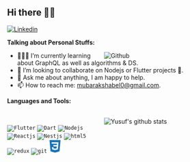 <!-- Your title -->
## Hi there 🐱‍💻

<!-- Your badges
You can use the website to generate badges: https://shields.io/
-->

[![Linkedin](https://img.shields.io/badge/-LinkedIn-blue?style=flat&logo=Linkedin&logoColor=white)](https://www.linkedin.com/in/mubarak-shabel-a13691223/)
&nbsp;

<!-- Talking about you -->
**Talking about Personal Stuffs:**

<!-- Any image aligned to the right. Beware the width -->
<img width="55%" align="right" alt="Github" src="https://raw.githubusercontent.com/onimur/.github/master/.resources/git-header.svg" />

- 👨🏽‍💻 I’m currently learning about GraphQL as well as algorithms & DS.
- 👯 I’m looking to collaborate on Nodejs or Flutter projects  🤝.
- 💬 Ask me about anything, I am happy to help.
- 📫 How to reach me: mubarakshabel0@gmail.com.

**Languages and Tools:** 

<!-- Your github readme stats
You can use this api: https://github.com/anuraghazra/github-readme-stats
-->
<p>
  <br>
  <a href="https://github.com/iamshabell/">
    <img width="55%" align="right" alt="Yusuf's github stats" src="https://github-readme-stats.vercel.app/api?username=iamshabell&show_icons=true&count_private=true&theme=tokyonight" />
  </a>
  
  <!-- Your languages and tools. Be careful with the alignment. 
  You can use this sites to get logos: https://www.vectorlogo.zone or https://simpleicons.org/
  -->
  <code><img width=30 height= 30 src="https://www.vectorlogo.zone/logos/flutterio/flutterio-icon.svg" alt="Flutter"></code>
  <code><img width=30 height= 30 src="https://www.vectorlogo.zone/logos/dartlang/dartlang-icon.svg" alt="Dart"></code>
  <code><img width=30 height= 30 src="https://www.vectorlogo.zone/logos/nodejs/nodejs-ar21.svg" alt="Nodejs"></code>
  <br />
  <code><img width=30 height= 30 src="https://www.vectorlogo.zone/logos/reactjs/reactjs-icon.svg" alt="Reactjs"></code>
  <code><img width=30 height= 30 src="https://www.vectorlogo.zone/logos/nestjs/nestjs-ar21.svg" alt="Nestjs"></code>
  <code><img width=30 height= 30 src="https://www.vectorlogo.zone/logos/w3_html5/w3_html5-icon.svg" alt="html5"></code>
  <br />
  <code><img width=30 height= 30 src="https://raw.githubusercontent.com/detain/svg-logos/master/svg/redux.svg" alt="redux"></code>
  <code><img width=4% src="https://www.vectorlogo.zone/logos/git-scm/git-scm-ar21.svg" alt="git"></code>
  <code><img width=30 height= 30 src="https://raw.githubusercontent.com/devicons/devicon/master/icons/css3/css3-plain.svg" alt="css3"></code>
</p>

<!-- Your hits or visitors
site: http://hits.dwyl.com or https://visitor-badge.glitch.me
Both apis are in trouble due to the number of requests, if you know any other to register visitors, great
-->
